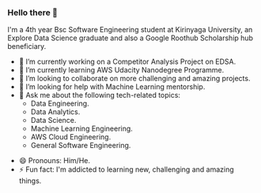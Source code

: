 ### Hello there 👋

<!--
**Frank6496/Frank6496** is a ✨ _special_ ✨ repository because its `README.md` (this file) appears on your GitHub profile.

Here are some ideas to get you started:
-->
I'm a 4th year Bsc Software Engineering student at Kirinyaga University, an Explore Data Science graduate and also a Google Roothub Scholarship hub beneficiary.
- 🔭 I’m currently working on a Competitor Analysis Project on EDSA.
- 🌱 I’m currently learning AWS Udacity Nanodegree Programme.
- 👯 I’m looking to collaborate on more challenging and amazing projects.
- 🤔 I’m looking for help with Machine Learning mentorship.
- 💬 Ask me about the following tech-related topics:
     - Data Engineering.                  
     - Data Analytics.
     - Data Science.                      
     - Machine Learning Engineering. 
     - AWS Cloud Engineering.            
     - General Software Engineering.
<!-- - 📫 How to reach me: [Linkedin]("https:/www/linkedin.com/in/devnjoro"). -->
- 😄 Pronouns: Him/He.
- ⚡ Fun fact: I'm addicted to learning new, challenging and amazing things.

